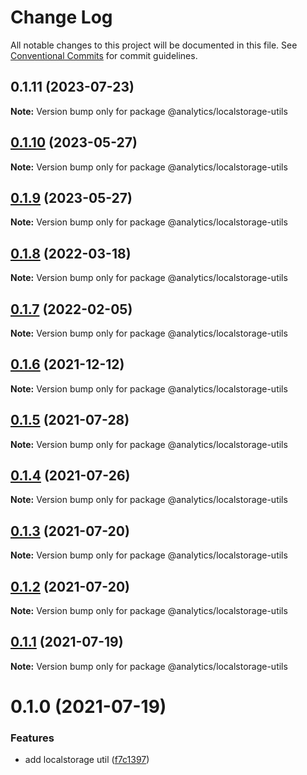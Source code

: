 # Change Log

All notable changes to this project will be documented in this file.
See [Conventional Commits](https://conventionalcommits.org) for commit guidelines.

## 0.1.11 (2023-07-23)

**Note:** Version bump only for package @analytics/localstorage-utils





## [0.1.10](https://github.com/DavidWells/analytics/tree/master/packages/analytics-util-localstorage/compare/@analytics/localstorage-utils@0.1.9...@analytics/localstorage-utils@0.1.10) (2023-05-27)

**Note:** Version bump only for package @analytics/localstorage-utils





## [0.1.9](https://github.com/DavidWells/analytics/tree/master/packages/analytics-util-localstorage/compare/@analytics/localstorage-utils@0.1.8...@analytics/localstorage-utils@0.1.9) (2023-05-27)

**Note:** Version bump only for package @analytics/localstorage-utils





## [0.1.8](https://github.com/DavidWells/analytics/tree/master/packages/analytics-util-localstorage/compare/@analytics/localstorage-utils@0.1.7...@analytics/localstorage-utils@0.1.8) (2022-03-18)

**Note:** Version bump only for package @analytics/localstorage-utils





## [0.1.7](https://github.com/DavidWells/analytics/tree/master/packages/analytics-util-localstorage/compare/@analytics/localstorage-utils@0.1.6...@analytics/localstorage-utils@0.1.7) (2022-02-05)

**Note:** Version bump only for package @analytics/localstorage-utils





## [0.1.6](https://github.com/DavidWells/analytics/tree/master/packages/analytics-util-localstorage/compare/@analytics/localstorage-utils@0.1.5...@analytics/localstorage-utils@0.1.6) (2021-12-12)

**Note:** Version bump only for package @analytics/localstorage-utils





## [0.1.5](https://github.com/DavidWells/analytics/tree/master/packages/analytics-util-localstorage/compare/@analytics/localstorage-utils@0.1.4...@analytics/localstorage-utils@0.1.5) (2021-07-28)

**Note:** Version bump only for package @analytics/localstorage-utils





## [0.1.4](https://github.com/DavidWells/analytics/tree/master/packages/analytics-util-localstorage/compare/@analytics/localstorage-utils@0.1.3...@analytics/localstorage-utils@0.1.4) (2021-07-26)

**Note:** Version bump only for package @analytics/localstorage-utils





## [0.1.3](https://github.com/DavidWells/analytics/tree/master/packages/analytics-util-localstorage/compare/@analytics/localstorage-utils@0.1.2...@analytics/localstorage-utils@0.1.3) (2021-07-20)

**Note:** Version bump only for package @analytics/localstorage-utils





## [0.1.2](https://github.com/DavidWells/analytics/tree/master/packages/analytics-util-localstorage/compare/@analytics/localstorage-utils@0.1.1...@analytics/localstorage-utils@0.1.2) (2021-07-20)

**Note:** Version bump only for package @analytics/localstorage-utils





## [0.1.1](https://github.com/DavidWells/analytics/tree/master/packages/analytics-util-localstorage/compare/@analytics/localstorage-utils@0.1.0...@analytics/localstorage-utils@0.1.1) (2021-07-19)

**Note:** Version bump only for package @analytics/localstorage-utils





# 0.1.0 (2021-07-19)


### Features

* add localstorage util ([f7c1397](https://github.com/DavidWells/analytics/tree/master/packages/analytics-util-localstorage/commit/f7c1397))
